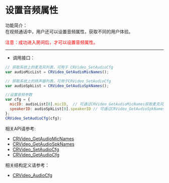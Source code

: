 
# 设置音频属性

功能简介：  
在视频通话中，用户还可以设置音频属性，获取不同的用户体验。

<font color="#FF0000">注意：成功进入房间后，才可以设置音频属性。</font>

  -----
 
- 调用接口：

```js
// 获取系统上的麦克风列表，可用于 CRVideo_SetAudioCfg
var audioMicList = CRVideo_GetAudioMicNames(); 

// 获取系统上的扬声器列表，可用于CRVideo_SetAudioCfg
var audioSpkList = CRVideo_GetAudioSpkNames();

//设置音频参数
var cfg = {
  micID: audioList[0].micID,  // 可通过CRVideo_GetAudioMicNames获取麦克风ID
  speakerID: audioSpkList[0].speakerID // 可通过CRVideo_GetAudioSpkNames接口获取扬声器ID
}; 
CRVideo_SetAudioCfg(cfg);

```


相关API请参考:
* [CRVideo_GetAudioMicNames](API.md#CRVideo_GetAudioMicNames)
* [CRVideo_GetAudioSpkNames](API.md#CRVideo_GetAudioSpkNames)
* [CRVideo_SetAudioCfg](API.md#CRVideo_SetAudioCfg)
* [CRVideo_GetAudioCfg](API.md#CRVideo_GetAudioCfg)

相关结构定义请参考：
* [CRVideo_AudioCfg](TypeDefinitions.md#CRVideo_AudioCfg)











